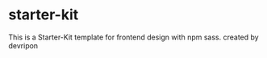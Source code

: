 # starter-kit
This is a Starter-Kit template for frontend design with npm sass.
created by devripon
